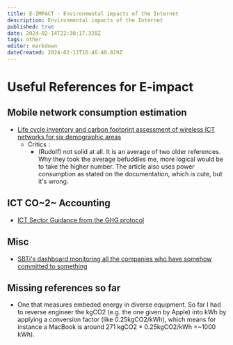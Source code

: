 ```yaml
---
title: E-IMPACT - Environmental impacts of the Internet
description: Environmental impacts of the Internet
published: true
date: 2024-02-14T22:30:17.328Z
tags: other
editor: markdown
dateCreated: 2024-02-13T16:46:40.819Z
---
```


# Useful References for E-impact

## Mobile network consumption estimation
  - [Life cycle inventory and carbon footprint assessment of wireless ICT networks for six demographic areas](/1-s2.0-s0921344921005607-main.pdf)
  	- Critics :
    	- (Rudolf) not solid at all. It is an average of two older references. Why they took the average befuddles me, more logical would be to take the higher number. The article also uses power consumption as stated on the documentation, which is cute, but it's wrong. 
  
  
## ICT CO~2~ Accounting

  - [ICT Sector Guidance from the GHG protocol](https://ghgprotocol.org/sites/default/files/2023-03/GHGP-ICTSG%20-%20ALL%20Chapters.pdf)
  
  
  
## Misc
  - [SBTi's dashboard monitoring all the companies who have somehow committed to something](https://sciencebasedtargets.org/companies-taking-action#dashboard)
  
  
  
## Missing references so far

  - One that measures embeded energy in diverse equipment. So far I had to reverse engineer the kgCO2 (e.g. the one given by Apple) into kWh by applying a conversion factor (like 0.25kgCO2/kWh), which means for instance a MacBook is around 271 kgCO2 * 0.25kgCO2/kWh =~1000 kWh).